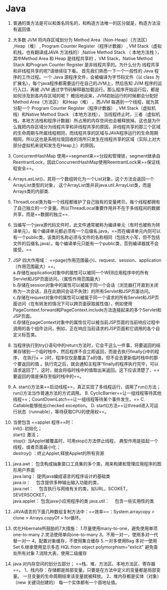 # Java
1. 普通的类方法是可以和类名同名的，和构造方法唯一的区分就是，构造方法没有返回值.

2. 大多数 JVM 将内存区域划分为 Method Area（Non-Heap）（方法区） ,Heap（堆） , Program Counter Register（程序计数器） ,   VM Stack（虚拟机栈，也有翻译成JAVA 方法栈的）,Native Method Stack  （ 本地方法栈 ），其中Method Area 和  Heap 是线程共享的  ，VM Stack，Native Method Stack  和Program Counter Register  是非线程共享的。为什么分为 线程共享和非线程共享的呢?请继续往下看。
首先我们熟悉一下一个一般性的 Java 程序的工作过程。一个 Java 源程序文件，会被编译为字节码文件（以 class 为扩展名），每个java程序都需要运行在自己的JVM上，然后告知 JVM 程序的运行入口，再被 JVM 通过字节码解释器加载运行。那么程序开始运行后，都是如何涉及到各内存区域的呢？
概括地说来，JVM初始运行的时候都会分配好 Method Area（方法区） 和Heap（堆） ，而JVM 每遇到一个线程，就为其分配一个 Program Counter Register（程序计数器） ,   VM Stack（虚拟机栈）和Native Method Stack  （本地方法栈）， 当线程终止时，三者（虚拟机栈，本地方法栈和程序计数器）所占用的内存空间也会被释放掉。这也是为什么我把内存区域分为线程共享和非线程共享的原因，非线程共享的那三个区域的生命周期与所属线程相同，而线程共享的区域与JAVA程序运行的生命周期相同，所以这也是系统垃圾回收的场所只发生在线程共享的区域（实际上对大部分虚拟机来说知发生在Heap上）的原因。
3. ConcurrentHashMap 使用==segment来==分段和管理锁，segment继承自ReentrantLock，因此ConcurrentHashMap使用ReentrantLock来==保证线程安全==。
4. Arrays.asList()，其将一个数组转化为一个List对象，这个方法会返回一个ArrayList类型的对象， 这个ArrayList类并非java.util.ArrayList类，而是Arrays类的内部类.
5. ThreadLocal类为每一个线程都维护了自己独有的变量拷贝。每个线程都拥有了自己独立的一个变量。所以ThreadLocal重要作用并不在于多线程间的数据共享，而是==数据的独立==.
6. 当编写一个java源代码文件时，此文件通常被称为编译单元（有时也被称为转译单元）。每个编译单元都必须有一个后缀名.java，==而在编译单元内则可以有一个public类，该类的名称必须与文件的名称相同（包括大小写，但不包括文件的后缀名.java）。每个编译单元只能有一个public类，否则编译器就不会接受。==
7. JSP 四大作用域： ==page(作用范围最小)、request、session、application（作用范围最大）==。  
a.存储在application对象中的属性可以被同一个WEB应用程序中的所有Servlet和JSP页面访问。（属性作用范围最大）  
b.存储在session对象中的属性可以被属于同一个会话（浏览器打开直到关闭称为一次会话，且在此期间会话不失效）的所有Servlet和JSP页面访问。  
c.存储在request对象中的属性可以被属于同一个请求的所有Servlet和JSP页面访问（在有转发的情况下可以跨页面获取属性值），例如使用PageContext.forward和PageContext.include方法连接起来的多个Servlet和JSP页面。  
d.存储在pageContext对象中的属性仅可以被当前JSP页面的当前响应过程中调用的各个组件访问，例如，正在响应当前请求的JSP页面和它调用的各个自定义标签类。
8. 当程序执行到try{}语句中的return方法时，它会干这么一件事，将要返回的结果存储到一个临时栈中，然后程序不会立即返回，而是去执行finally{}中的程序， 在执行`a = 2`时，程序仅仅是覆盖了a的值，但不会去更新临时栈中的那个要返回的值 。执行完之后，就会通知主程序“finally的程序执行完毕，可以请求返回了”，这时，就会将临时栈中的值取出来返回。这下应该清楚了，==要返回的值是保存至临时栈中的==。
9. A. start()方法来==启动线程==，真正实现了多线程运行，调用了run()方法；run()方法当作普通方法的方式调用。
B. CyclicBarrier==让一组线程等待其他线程==；CountDownLatch==让一组线程等待某个事件发生。==
C. Callable能够抛出checked exception。
D. start()方法==让thread进入可运行状态（runnable），等待获取CPU的使用权==。
10. 当使包含 ==applet 程序==时：  
init(): 初始化；  
start() 激活；  
stop(): 当Applet被覆盖时，可用stop()方法停止线程， 典型作用是挂起一个线程，或者页面最小化；  
destroy() ：终止Applet,释放Applet的所有资源
11. java.awt： 包含构成抽象窗口工具集的多个类，用来构建和管理应用程序的图形用户界面  
java.lang： 提供java编成语言的程序设计的基础类  
java.io：　 包含提供多种输出输入功能的类，  
java.net：　 包含执行与网络有关的类，如URL，SCOKET，SEVERSOCKET，  
java.applet： 包含java小应用程序的类
java.util：　 包含一些实用性的类
12. JAVA语言的下面几种数组复制方法中：==效率==：System.arraycopy > clone > Arrays.copyOf > for循环。
13. 优化Hibernate所鼓励的7大措施：
*1*.尽量使用many-to-one，避免使用单项one-to-many
*2*.灵活使用单向one-to-many
*3*。不用一对一，使用多对一代替一对一
*4*。配置对象缓存，不使用集合缓存
5.一对多使用Bag 多对一使用Set
6.继承使用显示多态 HQL:from object polymorphism="exlicit" 避免查处所有对象
7.消除大表，使用二级缓存
14. java 对内存空间的划分五部分； 
==栈、堆、方法区、本地方法区、寄存器==。 
1、栈内存：存储都是局部变量。只要是在方法中定义的变量都是局部变量。 
一旦变量的生命周期结束该变量就被释放。 
2、堆内存都是实体（对象）（new 关键词创建的） 
每一个实体都有一个首地址值。